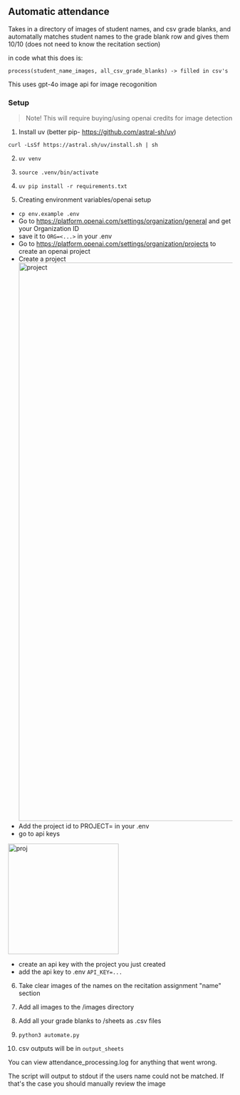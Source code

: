 ## Automatic attendance

Takes in a directory of images of student names, and csv grade blanks, and automatally matches student names to the grade blank row and gives them 10/10 (does not need to know the recitation section)

in code what this does is:

`process(student_name_images, all_csv_grade_blanks) -> filled in csv's`

This uses gpt-4o image api for image recogonition

### Setup

> Note! This will require buying/using openai credits for image detection

1. Install uv (better pip- https://github.com/astral-sh/uv)

`curl -LsSf https://astral.sh/uv/install.sh | sh`

2. `uv venv`

3. `source .venv/bin/activate`



4. `uv pip install -r requirements.txt`

5. Creating environment variables/openai setup

- `cp env.example .env`
- Go to https://platform.openai.com/settings/organization/general and get your Organization ID
- save it to `ORG=<...>` in your .env
- Go to https://platform.openai.com/settings/organization/projects to create an openai project
- Create a project <img width="1253" alt="project" src="https://github.com/user-attachments/assets/d78c87bc-ed91-4ce1-8a53-311e1c02289e">
- Add the project id to
  PROJECT=<project-id>
  in your .env
- go to api keys
 <img width="248" alt="proj" src="https://github.com/user-attachments/assets/88b2e58f-a2f3-477e-8655-7ca3c9ff3e1b">

- create an api key with the project you just created
- add the api key to .env
  `API_KEY=...`

6. Take clear images of the names on the recitation assignment "name" section

7. Add all images to the /images directory

8. Add all your grade blanks to /sheets as .csv files

9. `python3 automate.py`

10. csv outputs will be in `output_sheets`

You can view attendance_processing.log for anything
that went wrong.

The script will output to stdout if the users name could not be matched.
If that's the case you should manually review the image
